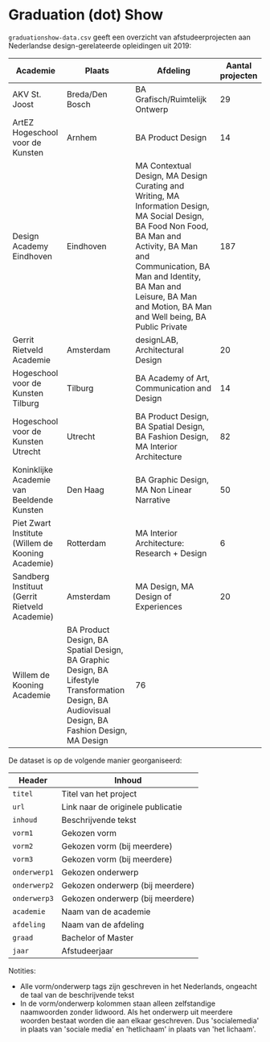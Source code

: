 # Graduation (dot) Show

`graduationshow-data.csv` geeft een overzicht van afstudeerprojecten aan Nederlandse design-gerelateerde opleidingen uit 2019:

Academie | Plaats | Afdeling | Aantal projecten
--- | --- | --- | ---
AKV St. Joost | Breda/Den Bosch | BA Grafisch/Ruimtelijk Ontwerp | 29
ArtEZ Hogeschool voor de Kunsten | Arnhem | BA Product Design | 14
Design Academy Eindhoven | Eindhoven | MA Contextual Design, MA Design Curating and Writing, MA Information Design, MA Social Design, BA Food Non Food, BA Man and Activity, BA Man and Communication, BA Man and Identity, BA Man and Leisure, BA Man and Motion, BA Man and Well being, BA Public Private | 187
Gerrit Rietveld Academie | Amsterdam | designLAB, Architectural Design | 20
Hogeschool voor de Kunsten Tilburg | Tilburg | BA Academy of Art, Communication and Design | 14
Hogeschool voor de Kunsten Utrecht | Utrecht | BA Product Design, BA Spatial Design, BA Fashion Design, MA Interior Architecture | 82
Koninklijke Academie van Beeldende Kunsten | Den Haag | BA Graphic Design, MA Non Linear Narrative | 50
Piet Zwart Institute (Willem de Kooning Academie) | Rotterdam | MA Interior Architecture: Research + Design | 6
Sandberg Instituut (Gerrit Rietveld Academie) | Amsterdam | MA Design, MA Design of Experiences | 20
Willem de Kooning Academie | BA Product Design, BA Spatial Design, BA Graphic Design, BA Lifestyle Transformation Design, BA Audiovisual Design, BA Fashion Design, MA Design | 76


De dataset is op de volgende manier georganiseerd:

Header | Inhoud
--- | ---
`titel`| Titel van het project
`url`| Link naar de originele publicatie
`inhoud`| Beschrijvende tekst
`vorm1`| Gekozen vorm
`vorm2`| Gekozen vorm (bij meerdere)
`vorm3`| Gekozen vorm (bij meerdere)
`onderwerp1`| Gekozen onderwerp
`onderwerp2`| Gekozen onderwerp (bij meerdere)
`onderwerp3`| Gekozen onderwerp (bij meerdere)
`academie`| Naam van de academie
`afdeling`| Naam van de afdeling
`graad`| Bachelor of Master
`jaar`| Afstudeerjaar

Notities:

- Alle vorm/onderwerp tags zijn geschreven in het Nederlands, ongeacht de taal van de beschrijvende tekst
- In de vorm/onderwerp kolommen staan alleen zelfstandige naamwoorden zonder lidwoord. Als het onderwerp uit meerdere woorden bestaat worden die aan elkaar geschreven. Dus 'socialemedia' in plaats van 'sociale media' en 'hetlichaam' in plaats van 'het lichaam'.
